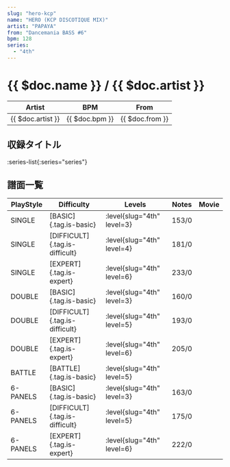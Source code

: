 ```yaml
---
slug: "hero-kcp"
name: "HERO (KCP DISCOTIQUE MIX)"
artist: "PAPAYA"
from: "Dancemania BASS #6"
bpm: 128
series:
  - "4th"
---
```


# {{ $doc.name }} / {{ $doc.artist }}

|Artist|BPM|From|
|------|---|----|
|{{ $doc.artist }}|{{ $doc.bpm }}|{{ $doc.from }}|

## 収録タイトル

:series-list{:series="series"}

## 譜面一覧

|PlayStyle|Difficulty|Levels|Notes|Movie|
|---------|----------|------|-----|-----|
|SINGLE|[BASIC]{.tag.is-basic}|:level{slug="4th" level=3}|153/0||
|SINGLE|[DIFFICULT]{.tag.is-difficult}|:level{slug="4th" level=4}|181/0||
|SINGLE|[EXPERT]{.tag.is-expert}|:level{slug="4th" level=6}|233/0||
|DOUBLE|[BASIC]{.tag.is-basic}|:level{slug="4th" level=3}|160/0||
|DOUBLE|[DIFFICULT]{.tag.is-difficult}|:level{slug="4th" level=5}|193/0||
|DOUBLE|[EXPERT]{.tag.is-expert}|:level{slug="4th" level=6}|205/0||
|BATTLE|[BATTLE]{.tag.is-basic}|:level{slug="4th" level=5}|||
|6-PANELS|[BASIC]{.tag.is-basic}|:level{slug="4th" level=3}|163/0||
|6-PANELS|[DIFFICULT]{.tag.is-difficult}|:level{slug="4th" level=5}|175/0||
|6-PANELS|[EXPERT]{.tag.is-expert}|:level{slug="4th" level=6}|222/0||
